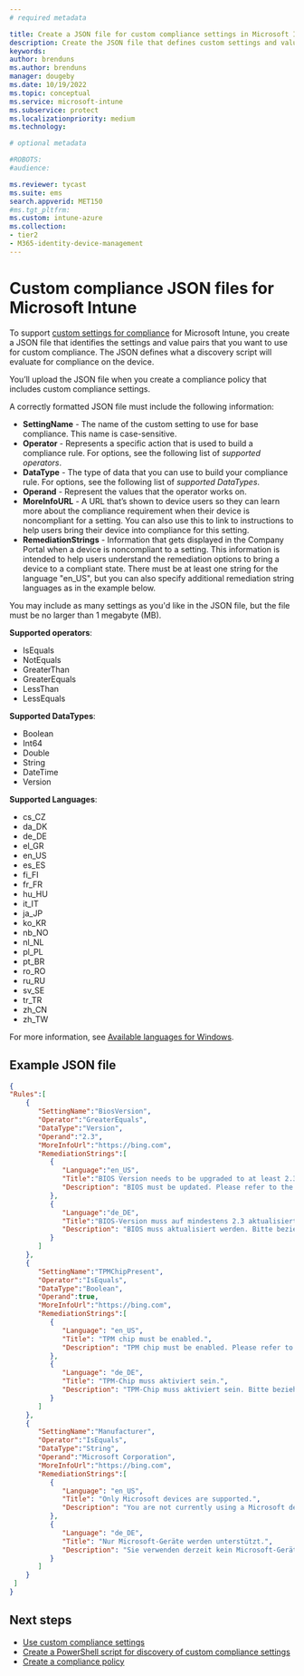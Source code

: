 ```yaml
---
# required metadata

title: Create a JSON file for custom compliance settings in Microsoft Intune
description: Create the JSON file that defines custom settings and values for use with device compliance policies in Intune.
keywords:
author: brenduns
ms.author: brenduns
manager: dougeby
ms.date: 10/19/2022
ms.topic: conceptual
ms.service: microsoft-intune
ms.subservice: protect
ms.localizationpriority: medium
ms.technology:

# optional metadata

#ROBOTS:
#audience:

ms.reviewer: tycast
ms.suite: ems
search.appverid: MET150
#ms.tgt_pltfrm:
ms.custom: intune-azure
ms.collection:
- tier2
- M365-identity-device-management
---
```


# Custom compliance JSON files for Microsoft Intune

To support [custom settings for compliance](../protect/compliance-use-custom-settings.md) for Microsoft Intune, you create a JSON file that identifies the settings and value pairs that you want to use for custom compliance. The JSON defines what a discovery script will evaluate for compliance on the device.

You’ll upload the JSON file when you create a compliance policy that includes custom compliance settings.

A correctly formatted JSON file must include the following information:

- **SettingName** - The name of the custom setting to use for base compliance. This name is case-sensitive.
- **Operator** - Represents a specific action that is used to build a compliance rule. For options, see the following list of *supported operators*.
- **DataType** - The type of data that you can use to build your compliance rule. For options, see the following list of *supported DataTypes*.
- **Operand** - Represent the values that the operator works on.
- **MoreInfoURL** - A URL that’s shown to device users so they can learn more about the compliance requirement when their device is noncompliant for a setting. You can also use this to link to instructions to help users bring their device into compliance for this setting.
- **RemediationStrings** - Information that gets displayed in the Company Portal when a device is noncompliant to a setting. This information is intended to help users understand the remediation options to bring a device to a compliant state. There must be at least one string for the language "en_US", but you can also specify additional remediation string languages as in the example below.

You may include as many settings as you'd like in the JSON file, but the file must be no larger than 1 megabyte (MB).

**Supported operators**:  
- IsEquals
- NotEquals
- GreaterThan
- GreaterEquals
- LessThan
- LessEquals

**Supported DataTypes**:  
- Boolean
- Int64
- Double
- String
- DateTime
- Version

**Supported Languages**:  
- cs_CZ
- da_DK
- de_DE
- el_GR
- en_US
- es_ES
- fi_FI
- fr_FR
- hu_HU
- it_IT
- ja_JP
- ko_KR
- nb_NO
- nl_NL
- pl_PL
- pt_BR
- ro_RO
- ru_RU
- sv_SE
- tr_TR
- zh_CN
- zh_TW

For more information, see [Available languages for Windows](/windows-hardware/manufacture/desktop/available-language-packs-for-windows).

## Example JSON file

```json
{
"Rules":[ 
    { 
       "SettingName":"BiosVersion",
       "Operator":"GreaterEquals",
       "DataType":"Version",
       "Operand":"2.3",
       "MoreInfoUrl":"https://bing.com",
       "RemediationStrings":[ 
          { 
             "Language":"en_US",
             "Title":"BIOS Version needs to be upgraded to at least 2.3. Value discovered was {ActualValue}.",
             "Description": "BIOS must be updated. Please refer to the link above"
          },
          {
             "Language":"de_DE",
             "Title":"BIOS-Version muss auf mindestens 2.3 aktualisiert werden. Der erkannte Wert lautet {ActualValue}.",
             "Description": "BIOS muss aktualisiert werden. Bitte beziehen Sie sich auf den obigen Link"
          }
       ]
    },
    { 
       "SettingName":"TPMChipPresent",
       "Operator":"IsEquals",
       "DataType":"Boolean",
       "Operand":true,
       "MoreInfoUrl":"https://bing.com",
       "RemediationStrings":[ 
          {
             "Language": "en_US",
             "Title": "TPM chip must be enabled.",
             "Description": "TPM chip must be enabled. Please refer to the link above"
          },
          {
             "Language": "de_DE",
             "Title": "TPM-Chip muss aktiviert sein.",
             "Description": "TPM-Chip muss aktiviert sein. Bitte beziehen Sie sich auf den obigen Link"
          }
       ]
    },
    {
       "SettingName":"Manufacturer",
       "Operator":"IsEquals",
       "DataType":"String",
       "Operand":"Microsoft Corporation",
       "MoreInfoUrl":"https://bing.com",
       "RemediationStrings":[ 
          { 
             "Language": "en_US",
             "Title": "Only Microsoft devices are supported.",
             "Description": "You are not currently using a Microsoft device."
          },
          {
             "Language": "de_DE",
             "Title": "Nur Microsoft-Geräte werden unterstützt.",
             "Description": "Sie verwenden derzeit kein Microsoft-Gerät."
          }
       ]
    }
 ]
}
```

## Next steps

- [Use custom compliance settings](../protect/compliance-use-custom-settings.md)  
- [Create a PowerShell script for discovery of custom compliance settings](../protect/compliance-custom-script.md)  
- [Create a compliance policy](../protect/create-compliance-policy.md)  

